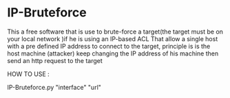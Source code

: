 # IP-Bruteforce
This a free software that is use to brute-force a target(the target must be on your local network )if he is using an IP-based
ACL That allow a single host with a pre  defined  IP address to connect to the target, principle is is the host machine (attacker) 
keep changing the IP address of his machine then send an http request to the target

HOW TO USE :

IP-Bruteforce.py  "interface"  "url"
